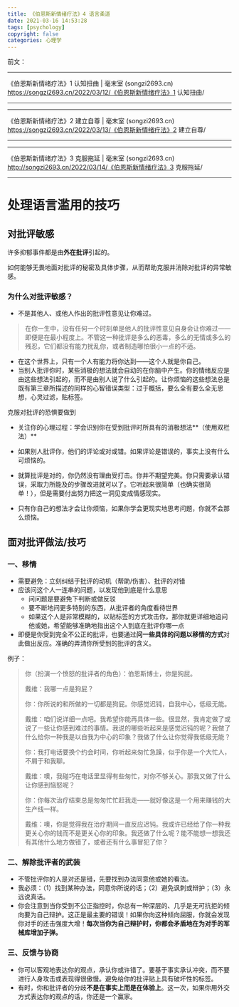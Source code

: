 ```yaml
---
title: 《伯恩斯新情绪疗法》4 语言柔道
date: 2021-03-16 14:53:28
tags: [psychology]
copyright: false
categories: 心理学
---
```


<!-- toc -->

前文：

---

《伯恩斯新情绪疗法》1 认知扭曲 | 毫末室 (songzi2693.cn)
https://songzi2693.cn/2022/03/12/《伯恩斯新情绪疗法》1 认知扭曲/

---

---

《伯恩斯新情绪疗法》2 建立自尊 | 毫末室 (songzi2693.cn)
https://songzi2693.cn/2022/03/13/《伯恩斯新情绪疗法》2 建立自尊/

---

---

《伯恩斯新情绪疗法》3 克服拖延 | 毫末室 (songzi2693.cn)
http://songzi2693.cn/2022/03/14/《伯恩斯新情绪疗法》3 克服拖延/

---

# 处理语言滥用的技巧

## 对批评敏感

许多抑郁事件都是由**外在批评**引起的。

如何能够无畏地面对批评的秘密及具体步骤，从而帮助克服并消除对批评的异常敏感。

### 为什么对批评敏感？

- 不是其他人、或他人作出的批评性意见让你难过。

> 在你一生中，没有任何一个时刻单是他人的批评性意见自身会让你难过——即便是在最小程度上。不管这一种批评是多么的恶毒，多么的无情或多么的残忍，它们都没有能力扰乱你，或者制造哪怕很小一点的不适。

- 在这个世界上，只有一个人有能力将你达到——这个人就是你自己。
- 当别人批评你时，某些消极的想法就会自动的在你脑中产生。你的情绪反应是由这些想法引起的，而不是由别人说了什么引起的。让你烦恼的这些想法总是既有第三章所描述的同样的心智错误类型：过于概括，要么全有要么全无思想，心灵过滤，贴标签。

克服对批评的恐惧要做到

- 关注你的心理过程：学会识别你在受到批评时所具有的消极想法**（使用双栏法）**

- 如果别人批评你，他们的评论或对或错。如果评论是错误的，事实上没有什么可烦恼的。
- 就算批评是对的，你仍然没有理由受打击。你并不期望完美。你只需要承认错误，采取力所能及的步骤改进就可以了。它听起来很简单（也确实很简单！），但是需要付出努力把这一洞见变成情感现实。
- 只有你自己的想法才会让你烦恼，如果你学会更现实地思考问题，你就不会那么烦恼。

## 面对批评做法/技巧

### 一、移情

- 需要避免：立刻纠结于批评的动机（帮助/伤害）、批评的对错
- 应该问这个人一连串的问题，以发现他到底是什么意思
  - 问问题是要避免下判断或做反驳
  - 要不断地问更多特别的东西，从批评者的角度看待世界
  - 如果这个人是非常模糊的，以贴标签的方式攻击你，那你就更详细地追问他或她，希望能够准确地指出这个人到底在批评你哪一点
- 即便是你受到完全不公正的批评，也要通过**问一些具体的问题以移情的方式**对此做出反应。准确的弄清你所受到的批评的含义。

例子：

> 你（扮演一个愤怒的批评者的角色）：伯恩斯博士，你是狗屁。　　
>
> 戴维：我哪一点是狗屁？　　
>
> 你：你所说的和所做的一切都是狗屁。你感觉迟钝，自我中心，低级无能。　　
>
> 戴维：咱们说详细一点吧。我希望你能再具体一些。很显然，我肯定做了或说了一些让你感到难过的事情。我说的哪些听起来是感觉迟钝的呢？我做了什么给你一种我是以自我为中心的印象？我做了什么让你觉得我低级无能？　　
>
> 你：我打电话要换个约会时间，你听起来匆忙急躁，似乎你是一个大忙人，不屑于和我聊。　　
>
> 戴维：噢，我碰巧在电话里显得有些匆忙，对你不够关心。那我又做了什么让你感到恼怒呢？　　
>
> 你：你每次治疗结束总是匆匆忙忙赶我走——就好像这是一个用来赚钱的大生产线一样。　　
>
> 戴维：噢，你是觉得我在治疗期间一直反应迟钝。我或许已经给了你一种我更关心你的钱而不是更关心你的印象。我还做了什么呢？能不能想一想我还有其他什么地方做错了，或者还有什么事冒犯了你？

### 二、解除批评者的武装

- 不管批评你的人是对还是错，先要找到办法同意他或她的看法。
- 我必须：（1）找到某种办法，同意你所说的话；（2）避免讽刺或辩护；（3）永远说真话。
- 你会注意到当你受到不公正指控时，你总有一种深层的、几乎是无可抗拒的倾向要为自己辩护。这正是最主要的错误！如果你向这种倾向屈服，你就会发现你对手的还击强度大增！**每次当你为自己辩护时，你都会矛盾地在为对手的军械库增加子弹。**

### 三、反馈与协商

- 你可以客观地表达你的观点，承认你或许错了。要基于事实承认冲突，而不要进行人身攻击或表现得很傲慢。避免给你的批评贴上具有破坏性的标签。
- 有时，你和批评者的分歧**不是在事实上而是在体验上**。这一次，如果你用外交方式表达你的观点的话，你还是一个赢家。